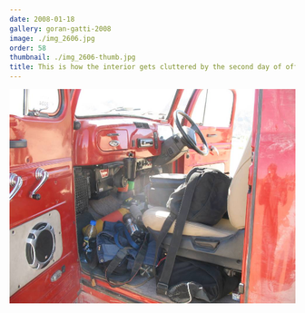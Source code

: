 ```yaml
---
date: 2008-01-18
gallery: goran-gatti-2008
image: ./img_2606.jpg
order: 58
thumbnail: ./img_2606-thumb.jpg
title: This is how the interior gets cluttered by the second day of offroading
---
```


![This is how the interior gets cluttered by the second day of offroading](./img_2606.jpg)